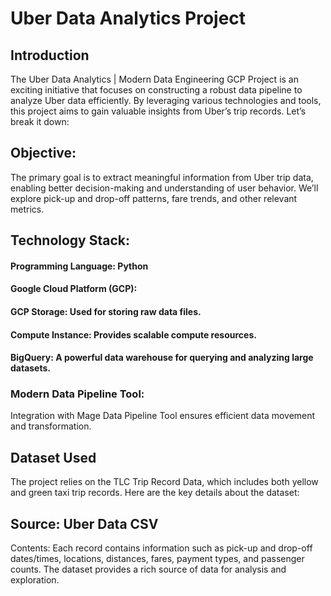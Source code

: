 # Uber Data Analytics Project
## Introduction
The Uber Data Analytics | Modern Data Engineering GCP Project is an exciting initiative that focuses on constructing a robust data pipeline to analyze Uber data efficiently. By leveraging various technologies and tools, this project aims to gain valuable insights from Uber’s trip records. Let’s break it down:

## Objective:
The primary goal is to extract meaningful information from Uber trip data, enabling better decision-making and understanding of user behavior.
We’ll explore pick-up and drop-off patterns, fare trends, and other relevant metrics.

## Technology Stack:
#### Programming Language: Python
#### Google Cloud Platform (GCP):
#### GCP Storage: Used for storing raw data files.
#### Compute Instance: Provides scalable compute resources.
#### BigQuery: A powerful data warehouse for querying and analyzing large datasets.
### Modern Data Pipeline Tool:
Integration with Mage Data Pipeline Tool ensures efficient data movement and transformation.

## Dataset Used
The project relies on the TLC Trip Record Data, which includes both yellow and green taxi trip records. Here are the key details about the dataset:

## Source: Uber Data CSV
Contents:
Each record contains information such as pick-up and drop-off dates/times, locations, distances, fares, payment types, and passenger counts.
The dataset provides a rich source of data for analysis and exploration.
